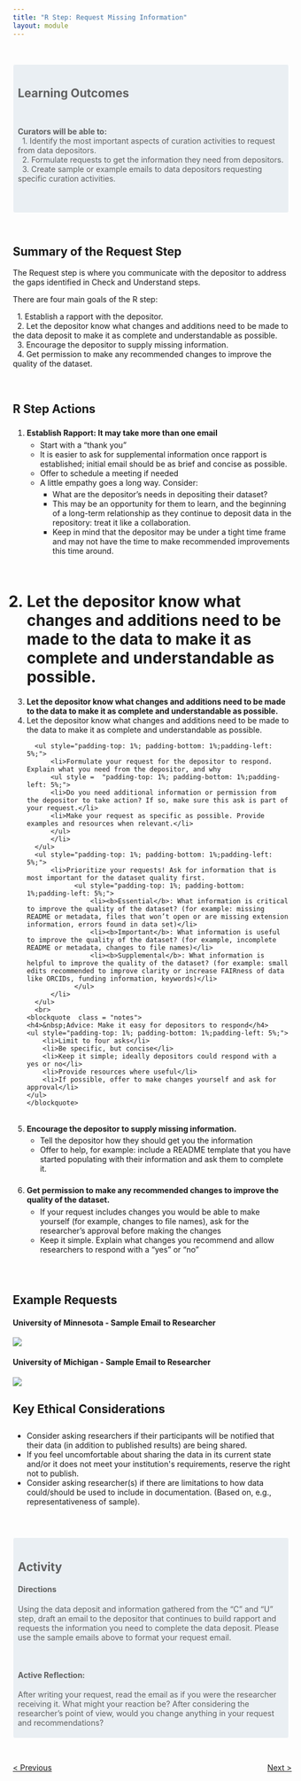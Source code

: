 ```yaml
---
title: "R Step: Request Missing Information"
layout: module
---
```


<br>

<style>

.highlighted-text {
    padding: 0 0 5px 5px;
    border: 1px solid;
    border-color: #ffffff;
    border-radius: 4px;
    margin: 15px 5px 10px 0;
    background-color: rgba(68, 114, 155, 0.1);
    padding-top: 10px;
    padding-left: 8px;

}

.notes {
    border: 3px solid;
    border-color: rgba(68, 114, 155);
    border-radius: 4px;
    margin: 15px 5px 10px 0;
    background-color: #ffffff;
    padding-top: 10px;
    padding-left: 5px;
    padding-bottom:10px;

}

img {
  max-width: 100%;
  height: auto;
}
</style>

<blockquote  class = "highlighted-text">
<h2>Learning Outcomes</h2>
<br>
<p>
<b>Curators will be able to:</b><br>
  &nbsp;&nbsp;1. Identify the most important aspects of curation activities to request from data depositors.
   <br>
  &nbsp;&nbsp;2. Formulate requests to get the information they need from depositors.
   <br>
  &nbsp;&nbsp;3. Create sample or example emails to data depositors requesting specific curation activities.
</p>

<br>
<br>

</blockquote>

<br>

<h2>Summary of the Request Step</h2>

  <p>
  The Request step is where you communicate with the depositor to address the gaps identified in Check and Understand steps.

There are four main goals of the R step:

  <p>
  &nbsp;&nbsp;1. Establish a rapport with the depositor.
   <br>
  &nbsp;&nbsp;2. Let the depositor know what changes and additions need to be made to the data deposit to make it as complete and understandable as possible.
   <br>
  &nbsp;&nbsp;3. Encourage the depositor to supply missing information.
    <br>
  &nbsp;&nbsp;4. Get permission to make any recommended changes to improve the quality of the dataset.

  </p>
  </p>

<br>

<h2>R Step Actions</h2>

<ol style=" padding-top: 1%; padding-bottom: 1%;padding-left: 5%;">
  <li><b>Establish Rapport: It may take more than one email</b>
    <ul style=" padding-top: 1%; padding-bottom: 1%; padding-left: 5%;">
      <li>Start with a “thank you”</li>
      <li>It is easier to ask for supplemental information once rapport is established; initial email should be as brief and concise as possible.</li>
      <li>Offer to schedule a meeting if needed</li>
      <li>A little empathy goes a long way. Consider:
          <ul style="padding-top: 1%; padding-bottom: 1%;padding-left: 5%;">  
              <li>What are the depositor’s needs in depositing their dataset?</li>
              <li>This may be an opportunity for them to learn, and the beginning of a long-term relationship as they continue to deposit data in the repository: treat it like a collaboration.</li>
              <li>Keep in mind that the depositor may be under a tight time frame and may not have the time to make recommended improvements this time around.</li>
          </ul>
      </li>
    </ul>
  </li>
      <br>

# <li>Let the depositor know what changes and additions need to be made to the data to make it as complete and understandable as possible.

  <li><b>Let the depositor know what changes and additions need to be made to the data to make it as complete and understandable as possible. </b>

  <li>Let the depositor know what changes and additions need to be made to the data to make it as complete and understandable as possible.

      <ul style="padding-top: 1%; padding-bottom: 1%;padding-left: 5%;">
          <li>Formulate your request for the depositor to respond. Explain what you need from the depositor, and why
          <ul style =  "padding-top: 1%; padding-bottom: 1%;padding-left: 5%;">
          <li>Do you need additional information or permission from the depositor to take action? If so, make sure this ask is part of your request.</li>
          <li>Make your request as specific as possible. Provide examples and resources when relevant.</li>
          </ul>
          </li>
      </ul>
      <ul style="padding-top: 1%; padding-bottom: 1%;padding-left: 5%;">
          <li>Prioritize your requests! Ask for information that is most important for the dataset quality first.
                <ul style="padding-top: 1%; padding-bottom: 1%;padding-left: 5%;">
                    <li><b>Essential</b>: What information is critical to improve the quality of the dataset? (for example: missing README or metadata, files that won’t open or are missing extension information, errors found in data set)</li>
                    <li><b>Important</b>: What information is useful to improve the quality of the dataset? (for example, incomplete README or metadata, changes to file names)</li>
                    <li><b>Supplemental</b>: What information is helpful to improve the quality of the dataset? (for example: small edits recommended to improve clarity or increase FAIRness of data like ORCIDs, funding information, keywords)</li>
                </ul>
          </li>
      </ul>
      <br>
    <blockquote  class = "notes">
    <h4>&nbsp;Advice: Make it easy for depositors to respond</h4>
    <ul style="padding-top: 1%; padding-bottom: 1%;padding-left: 5%;">
        <li>Limit to four asks</li>
        <li>Be specific, but concise</li>
        <li>Keep it simple; ideally depositors could respond with a yes or no</li>
        <li>Provide resources where useful</li>
        <li>If possible, offer to make changes yourself and ask for approval</li>
    </ul>
    </blockquote>

  </li>
<br>
    <li><b>Encourage the depositor to supply missing information.</b>
        <ul style="padding-top: 1%; padding-bottom: 1%;padding-left: 5%;">
            <li>Tell the depositor how they should get you the information</li>
            <li>Offer to help, for example: include a README template that you have started populating with their information and ask them to complete it.</li>
        </ul>  
    </li>
<br>
      <li><b>Get permission to make any recommended changes to improve the quality of the dataset.</b>
          <ul style="padding-top: 1%; padding-bottom: 1%;padding-left: 5%;">
              <li>If your request includes changes you would be able to make yourself (for example, changes to file names), ask for the researcher’s approval before making the changes</li>
              <li>Keep it simple. Explain what changes you recommend and allow researchers to respond with a “yes” or “no”</li>
          </ul>
</li>
</ol>
<br>
<h2>Example Requests</h2>
<h4>University of Minnesota - Sample Email to Researcher</h4>
<img src="../images/r-step-2.png">
<h4>University of Michigan - Sample Email to Researcher</h4>
<img src="../images/r-step-3.png">
<br>

<h2> Key Ethical Considerations </h2>

<ul style="padding-top: 2%; padding-bottom: 2%; padding-left: 5%;">
<li>Consider asking researchers if their participants will be notified that their data (in addition to published results) are being shared.</li>
<li>If you feel uncomfortable about sharing the data in its current state and/or it does not meet your institution's requirements, reserve the right not to publish.</li>
<li>Consider asking researcher(s) if there are limitations to how data could/should be used to include in documentation. (Based on, e.g., representativeness of sample).
</li>
</ul>

<br>

<blockquote  class = "highlighted-text">
<h2>Activity</h2>
<h4>Directions</h4>
<p>
Using the data deposit and information gathered from the “C” and “U” step, draft an email to the depositor that continues to build rapport and requests the information you need to complete the data deposit. Please use the sample emails above to format your request email.
</p>
<br>
<h4>Active Reflection:</h4>
<p>
After writing your request, read the email as if you were the researcher receiving it. What might your reaction be? After considering the researcher’s point of view, would you change anything in your request and recommendations?
</p>
</blockquote>

<br>
<br>

<style>
.flex-contianer {
  display: flex;
  justify-content: space-between;
}
</style>

<div class="flex-contianer">
     <a class="button button-primary" href="/CURATED/modules/module-u"> < Previous</a>
     <a class="button button-primary" href="/CURATED/modules/module-a"> Next ></a>
</div>
